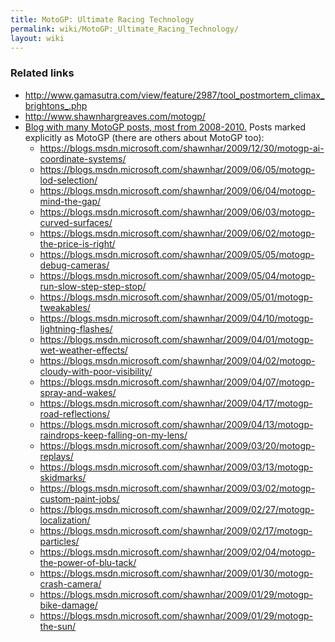 ```yaml
---
title: MotoGP: Ultimate Racing Technology
permalink: wiki/MotoGP:_Ultimate_Racing_Technology/
layout: wiki
---
```


### Related links

-   <http://www.gamasutra.com/view/feature/2987/tool_postmortem_climax_brightons_.php>
-   <http://www.shawnhargreaves.com/motogp/>
-   [Blog with many MotoGP posts, most from
    2008-2010.](https://blogs.msdn.microsoft.com/shawnhar/) Posts marked
    explicitly as MotoGP (there are others about MotoGP too):
    -   <https://blogs.msdn.microsoft.com/shawnhar/2009/12/30/motogp-ai-coordinate-systems/>
    -   <https://blogs.msdn.microsoft.com/shawnhar/2009/06/05/motogp-lod-selection/>
    -   <https://blogs.msdn.microsoft.com/shawnhar/2009/06/04/motogp-mind-the-gap/>
    -   <https://blogs.msdn.microsoft.com/shawnhar/2009/06/03/motogp-curved-surfaces/>
    -   <https://blogs.msdn.microsoft.com/shawnhar/2009/06/02/motogp-the-price-is-right/>
    -   <https://blogs.msdn.microsoft.com/shawnhar/2009/05/05/motogp-debug-cameras/>
    -   <https://blogs.msdn.microsoft.com/shawnhar/2009/05/04/motogp-run-slow-step-step-stop/>
    -   <https://blogs.msdn.microsoft.com/shawnhar/2009/05/01/motogp-tweakables/>
    -   <https://blogs.msdn.microsoft.com/shawnhar/2009/04/10/motogp-lightning-flashes/>
    -   <https://blogs.msdn.microsoft.com/shawnhar/2009/04/01/motogp-wet-weather-effects/>
    -   <https://blogs.msdn.microsoft.com/shawnhar/2009/04/02/motogp-cloudy-with-poor-visibility/>
    -   <https://blogs.msdn.microsoft.com/shawnhar/2009/04/07/motogp-spray-and-wakes/>
    -   <https://blogs.msdn.microsoft.com/shawnhar/2009/04/17/motogp-road-reflections/>
    -   <https://blogs.msdn.microsoft.com/shawnhar/2009/04/13/motogp-raindrops-keep-falling-on-my-lens/>
    -   <https://blogs.msdn.microsoft.com/shawnhar/2009/03/20/motogp-replays/>
    -   <https://blogs.msdn.microsoft.com/shawnhar/2009/03/13/motogp-skidmarks/>
    -   <https://blogs.msdn.microsoft.com/shawnhar/2009/03/02/motogp-custom-paint-jobs/>
    -   <https://blogs.msdn.microsoft.com/shawnhar/2009/02/27/motogp-localization/>
    -   <https://blogs.msdn.microsoft.com/shawnhar/2009/02/17/motogp-particles/>
    -   <https://blogs.msdn.microsoft.com/shawnhar/2009/02/04/motogp-the-power-of-blu-tack/>
    -   <https://blogs.msdn.microsoft.com/shawnhar/2009/01/30/motogp-crash-camera/>
    -   <https://blogs.msdn.microsoft.com/shawnhar/2009/01/29/motogp-bike-damage/>
    -   <https://blogs.msdn.microsoft.com/shawnhar/2009/01/29/motogp-the-sun/>

